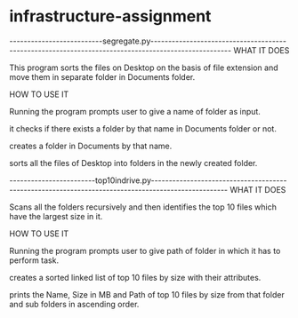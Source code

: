 # infrastructure-assignment
--------------------------segregate.py----------------------------------------------------------------------------------------------------
WHAT IT DOES

This program sorts the files on Desktop on the basis of file extension and move them in 
separate folder in Documents folder.

HOW TO USE IT

Running the program prompts user to give a name of folder as input.

it checks if there exists a folder by that name in Documents folder or not.

creates a folder in Documents by that name.

sorts all the files of Desktop into folders in the newly created folder.

------------------------top10indrive.py---------------------------------------------------------------------------------------------------
WHAT IT DOES


Scans all the folders recursively and then identifies the top 10 files which have 
the largest size in it.

HOW TO USE IT

Running the program prompts user to give path of folder in which it has to perform task.

creates a sorted linked list of top 10 files by size with their attributes.

prints the Name, Size in MB and Path 
of top 10 files by size from that folder and sub folders in ascending order.
